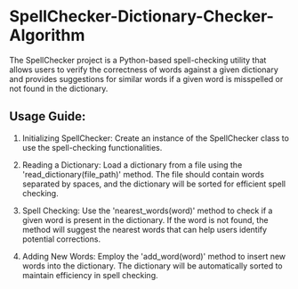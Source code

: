 # SpellChecker-Dictionary-Checker-Algorithm
The SpellChecker project is a Python-based spell-checking utility that allows users to verify the correctness of words against a given dictionary and provides suggestions for similar words if a given word is misspelled or not found in the dictionary.
## Usage Guide:
1) Initializing SpellChecker: Create an instance of the SpellChecker class to use the spell-checking functionalities.

2) Reading a Dictionary: Load a dictionary from a file using the 'read_dictionary(file_path)' method. The file should contain words separated by spaces, and the dictionary will be sorted for efficient spell checking.

3) Spell Checking: Use the 'nearest_words(word)' method to check if a given word is present in the dictionary. If the word is not found, the method will suggest the nearest words that can help users identify potential corrections.

4) Adding New Words: Employ the 'add_word(word)' method to insert new words into the dictionary. The dictionary will be automatically sorted to maintain efficiency in spell checking.

